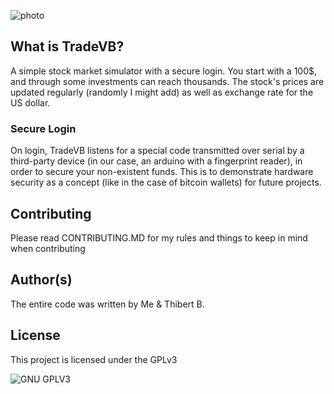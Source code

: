 ![photo](https://i.imgur.com/9g1IxtP.png)
## What is TradeVB?
A simple stock market simulator with a secure login. You start with a 100$, and through some investments can reach thousands. The stock's prices are updated regularly (randomly I might add) as well as exchange rate for the US dollar. 

### Secure Login
On login, TradeVB listens for a special code transmitted over serial by a third-party device (in our case, an arduino with a fingerprint reader), in order to secure your non-existent funds. This is to demonstrate hardware security as a concept (like in the case of bitcoin wallets) for future projects.

## Contributing

Please read CONTRIBUTING.MD for my rules and things to keep in mind when contributing

## Author(s)
The entire code was written by Me & Thibert B.
## License

This project is licensed under the GPLv3

![GNU GPLV3](https://imgur.com/imkUoGR.png)


